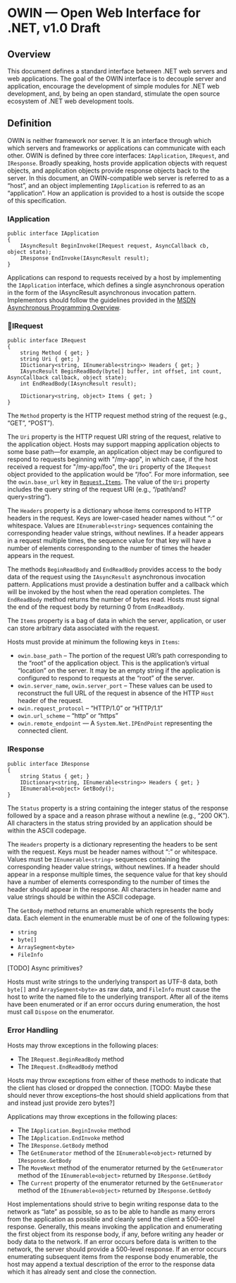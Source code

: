 <html>
<head>
	<meta http-equiv="Content-Type" content="text/html;charset=utf-8" />
</head>
<body>

# OWIN — Open Web Interface for .NET, v1.0 Draft 

## Overview

This document defines a standard interface between .NET web servers and web applications. The goal of the OWIN interface is to decouple server and application, encourage the development of simple modules for .NET web development, and, by being an open standard, stimulate the open source ecosystem of .NET web development tools.

## Definition

OWIN is neither framework nor server. It is an interface through which which servers and frameworks or applications can communicate with each other. OWIN is defined by three core interfaces: `IApplication`, `IRequest`, and `IResponse`. Broadly speaking, hosts provide application objects with request objects, and application objects provide response objects back to the server. In this document, an OWIN-compatible web server is referred to as a “host”, and an object implementing `IApplication` is referred to as an “application”. How an application is provided to a host is outside the scope of this specification.

### IApplication

    public interface IApplication
    {
        IAsyncResult BeginInvoke(IRequest request, AsyncCallback cb, object state);
        IResponse EndInvoke(IAsyncResult result);
    }

Applications can respond to requests received by a host by implementing the `IApplication` interface, which defines a single asynchronous operation in the form of the IAsyncResult asynchronous invocation pattern. Implementors should follow the guidelines provided in the [MSDN Asynchronous Programming Overview](http://msdn.microsoft.com/en-us/library/ms228963.aspx). 

### IRequest

    public interface IRequest
    {
        string Method { get; }
        string Uri { get; }
        IDictionary<string, IEnumerable<string>> Headers { get; }
        IAsyncResult BeginReadBody(byte[] buffer, int offset, int count, AsyncCallback callback, object state);
        int EndReadBody(IAsyncResult result);

        IDictionary<string, object> Items { get; }
    }

The `Method` property is the HTTP request method string of the request (e.g., “GET”, “POST”).

The `Uri` property is the HTTP request URI string of the request, relative to the application object. Hosts may support mapping application objects to some base path—for example, an application object may be configured to respond to requests beginning with "/my-app", in which case, if the host received a request for "/my-app/foo", the `Uri` property of the `IRequest` object provided to the application would be “/foo”. For more information, see the `owin.base_url` key in [`Request.Items`](#IRequest.Items). The value of the `Uri` property includes the query string of the request URI (e.g., “/path/and?query=string”). 

The `Headers` property is a dictionary whose items correspond to HTTP headers in the request. Keys are lower-cased header names without “:” or whitespace. Values are `IEnumerable<string>` sequences containing the corresponding header value strings, without newlines. If a header appears in a request multiple times, the sequence value for that key will have a number of elements corresponding to the number of times the header appears in the request.

The methods `BeginReadBody` and `EndReadBody` provides access to the body data of the request using the `IAsyncResult` asynchronous invocation pattern. Applications must provide a destination buffer and a callback which will be invoked by the host when the read operation completes. The `EndReadBody` method returns the number of bytes read. Hosts must signal the end of the request body by returning 0 from `EndReadBody`.

<a name="IRequest.Items"></a>
The `Items` property is a bag of data in which the server, application, or user can store arbitrary data associated with the request.

Hosts must provide at minimum the following keys in `Items`:

- `owin.base_path` – The portion of the request URI’s path corresponding to the “root” of the application object. This is the application’s virtual “location” on the server. It may be an empty string if the application is configured to respond to requests at the “root” of the server.
- `owin.server_name`, `owin.server_port` – These values can be used to reconstruct the full URL of the request in absence of the HTTP `Host` header of the request.
- `owin.request_protocol` – “HTTP/1.0” or “HTTP/1.1”
- `owin.url_scheme` – “http” or “https”
- `owin.remote_endpoint` — A `System.Net.IPEndPoint` representing the connected client.

### IResponse

    public interface IResponse
    {
        string Status { get; }
        IDictionary<string, IEnumerable<string>> Headers { get; }
        IEnumerable<object> GetBody();
    }

The `Status` property is a string containing the integer status of the response followed by a space and a reason phrase without a newline (e.g., “200 OK”). All characters in the status string provided by an application should be within the ASCII codepage.

The `Headers` property is a dictionary representing the headers to be sent with the request. Keys must be header names without “:” or whitespace. Values must be `IEnumerable<string>` sequences containing the corresponding header value strings, without newlines. If a header should appear in a response multiple times, the sequence value for that key should have a number of elements corresponding to the number of times the header should appear in the response. All characters in header name and value strings should be within the ASCII codepage.

The `GetBody` method returns an enumerable which represents the body data. Each element in the enumerable must be of one of the following types:

- `string`
- `byte[]` 
- `ArraySegment<byte>`
- `FileInfo`

[TODO] Async primitives?

Hosts must write strings to the underlying transport as UTF-8 data, both `byte[]` and `ArraySegment<byte>` as raw data, and `FileInfo` must cause the host to write the named file to the underlying transport. After all of the items have been enumerated or if an error occurs during enumeration, the host must call `Dispose` on the enumerator.

### Error Handling

Hosts may throw exceptions in the following places:

- The `IRequest.BeginReadBody` method
- The `IRequest.EndReadBody` method

Hosts may throw exceptions from either of these methods to indicate that the client has closed or dropped the connection. [TODO: Maybe these should never throw exceptions–the host should shield applications from that and instead just provide zero bytes?]

Applications may throw exceptions in the following places:

- The `IApplication.BeginInvoke` method
- The `IApplication.EndInvoke` method
- The `IResponse.GetBody` method
- The `GetEnumerator` method of the `IEnumerable<object>` returned by `IResponse.GetBody`
- The `MoveNext` method of the enumerator returned by the `GetEnumerator` method of the `IEnumerable<object>` returned by `IResponse.GetBody`
- The `Current` property of the enumerator returned by the `GetEnumerator` method of the `IEnumerable<object>` returned by `IResponse.GetBody`

Host implementations should strive to begin writing response data to the network as “late” as possible, so as to be able to handle as many errors from the application as possible and cleanly send the client a 500-level response. Generally, this means invoking the application and enumerating the first object from its response body, if any, before writing any header or body data to the network. If an error occurs before data is written to the network, the server should provide a 500-level response. If an error occurs enumerating subsequent items from the response body enumerable, the host may append a textual description of the error to the response data which it has already sent and close the connection.

</body>
</html>
